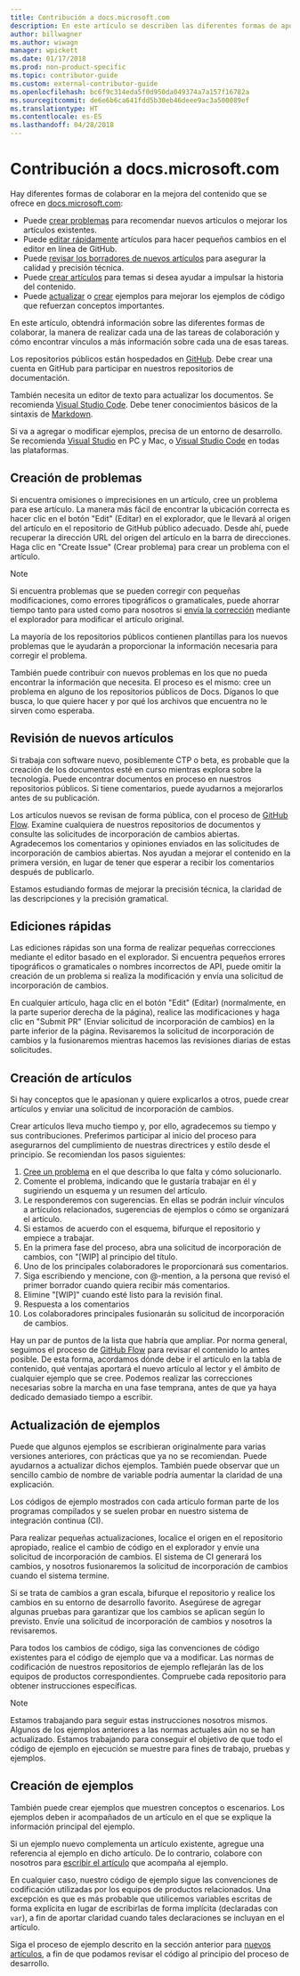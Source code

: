 ```yaml
---
title: Contribución a docs.microsoft.com
description: En este artículo se describen las diferentes formas de aportar contenido a docs.microsoft.com.
author: billwagner
ms.author: wiwagn
manager: wpickett
ms.date: 01/17/2018
ms.prod: non-product-specific
ms.topic: contributor-guide
ms.custom: external-contributor-guide
ms.openlocfilehash: bc6f9c314eda5f0d950da049374a7a157f16782a
ms.sourcegitcommit: de6e6b6ca641fdd5b30eb46deee9ac3a500089ef
ms.translationtype: HT
ms.contentlocale: es-ES
ms.lasthandoff: 04/28/2018
---
```

# <a name="how-to-contribute-to-docsmicrosoftcom"></a>Contribución a docs.microsoft.com

Hay diferentes formas de colaborar en la mejora del contenido que se ofrece en [docs.microsoft.com](https://docs.microsoft.com):

- Puede [crear problemas](#create-issues) para recomendar nuevos artículos o mejorar los artículos existentes.
- Puede [editar rápidamente](#quick-edits) artículos para hacer pequeños cambios en el editor en línea de GitHub.
- Puede [revisar los borradores de nuevos artículos](#review-new-articles) para asegurar la calidad y precisión técnica.
- Puede [crear artículos](#create-new-articles) para temas si desea ayudar a impulsar la historia del contenido.
- Puede [actualizar](#update-samples) o [crear](#create-samples) ejemplos para mejorar los ejemplos de código que refuerzan conceptos importantes.

En este artículo, obtendrá información sobre las diferentes formas de colaborar, la manera de realizar cada una de las tareas de colaboración y cómo encontrar vínculos a más información sobre cada una de esas tareas.

Los repositorios públicos están hospedados en [GitHub](https://wwww.GitHub.com).  Debe crear una cuenta en GitHub para participar en nuestros repositorios de documentación.

También necesita un editor de texto para actualizar los documentos. Se recomienda [Visual Studio Code](https://www.visualstudio.com/code). Debe tener conocimientos básicos de la sintaxis de [Markdown](https://daringfireball.net/projects/markdown/syntax).

Si va a agregar o modificar ejemplos, precisa de un entorno de desarrollo. Se recomienda [Visual Studio](https://www.visualstudio.com) en PC y Mac, o [Visual Studio Code](https://www.visualstudio.com/code) en todas las plataformas.

## <a name="create-issues"></a>Creación de problemas

Si encuentra omisiones o imprecisiones en un artículo, cree un problema para ese artículo. La manera más fácil de encontrar la ubicación correcta es hacer clic en el botón "Edit" (Editar) en el explorador, que le llevará al origen del artículo en el repositorio de GitHub público adecuado. Desde ahí, puede recuperar la dirección URL del origen del artículo en la barra de direcciones. Haga clic en "Create Issue" (Crear problema) para crear un problema con el artículo.

> [!NOTE]
> Si encuentra problemas que se pueden corregir con pequeñas modificaciones, como errores tipográficos o gramaticales, puede ahorrar tiempo tanto para usted como para nosotros si [envía la corrección](#quick-edits) mediante el explorador para modificar el artículo original.

La mayoría de los repositorios públicos contienen plantillas para los nuevos problemas que le ayudarán a proporcionar la información necesaria para corregir el problema.

También puede contribuir con nuevos problemas en los que no pueda encontrar la información que necesita. El proceso es el mismo: cree un problema en alguno de los repositorios públicos de Docs. Díganos lo que busca, lo que quiere hacer y por qué los archivos que encuentra no le sirven como esperaba.

## <a name="review-new-articles"></a>Revisión de nuevos artículos

Si trabaja con software nuevo, posiblemente CTP o beta, es probable que la creación de los documentos esté en curso mientras explora sobre la tecnología. Puede encontrar documentos en proceso en nuestros repositorios públicos. Si tiene comentarios, puede ayudarnos a mejorarlos antes de su publicación.

Los artículos nuevos se revisan de forma pública, con el proceso de [GitHub Flow](https://guides.github.com/introduction/flow/). Examine cualquiera de nuestros repositorios de documentos y consulte las solicitudes de incorporación de cambios abiertas. Agradecemos los comentarios y opiniones enviados en las solicitudes de incorporación de cambios abiertas. Nos ayudan a mejorar el contenido en la primera versión, en lugar de tener que esperar a recibir los comentarios después de publicarlo.

Estamos estudiando formas de mejorar la precisión técnica, la claridad de las descripciones y la precisión gramatical.

## <a name="quick-edits"></a>Ediciones rápidas

Las ediciones rápidas son una forma de realizar pequeñas correcciones mediante el editor basado en el explorador. Si encuentra pequeños errores tipográficos o gramaticales o nombres incorrectos de API, puede omitir la creación de un problema si realiza la modificación y envía una solicitud de incorporación de cambios.

En cualquier artículo, haga clic en el botón "Edit" (Editar) (normalmente, en la parte superior derecha de la página), realice las modificaciones y haga clic en "Submit PR" (Enviar solicitud de incorporación de cambios) en la parte inferior de la página. Revisaremos la solicitud de incorporación de cambios y la fusionaremos mientras hacemos las revisiones diarias de estas solicitudes.

## <a name="create-new-articles"></a>Creación de artículos

Si hay conceptos que le apasionan y quiere explicarlos a otros, puede crear artículos y enviar una solicitud de incorporación de cambios.

Crear artículos lleva mucho tiempo y, por ello, agradecemos su tiempo y sus contribuciones. Preferimos participar al inicio del proceso para asegurarnos del cumplimiento de nuestras directrices y estilo desde el principio. Se recomiendan los pasos siguientes:

1. [Cree un problema](#create-issues) en el que describa lo que falta y cómo solucionarlo.
1. Comente el problema, indicando que le gustaría trabajar en él y sugiriendo un esquema y un resumen del artículo.
1. Le responderemos con sugerencias. En ellas se podrán incluir vínculos a artículos relacionados, sugerencias de ejemplos o cómo se organizará el artículo.
1. Si estamos de acuerdo con el esquema, bifurque el repositorio y empiece a trabajar.
1. En la primera fase del proceso, abra una solicitud de incorporación de cambios, con "[WIP] al principio del título.
1. Uno de los principales colaboradores le proporcionará sus comentarios.
1. Siga escribiendo y mencione, con @-mention, a la persona que revisó el primer borrador cuando quiera recibir más comentarios.
1. Elimine "[WIP]" cuando esté listo para la revisión final.
1. Respuesta a los comentarios
1. Los colaboradores principales fusionarán su solicitud de incorporación de cambios.

Hay un par de puntos de la lista que habría que ampliar. Por norma general, seguimos el proceso de [GitHub Flow](https://guides.github.com/introduction/flow/) para revisar el contenido lo antes posible. De esta forma, acordamos dónde debe ir el artículo en la tabla de contenido, qué ventajas aportará el nuevo artículo al lector y el ámbito de cualquier ejemplo que se cree. Podemos realizar las correcciones necesarias sobre la marcha en una fase temprana, antes de que ya haya dedicado demasiado tiempo a escribir.

## <a name="update-samples"></a>Actualización de ejemplos

Puede que algunos ejemplos se escribieran originalmente para varias versiones anteriores, con prácticas que ya no se recomiendan. Puede ayudarnos a actualizar dichos ejemplos. También puede observar que un sencillo cambio de nombre de variable podría aumentar la claridad de una explicación.

Los códigos de ejemplo mostrados con cada artículo forman parte de los programas compilados y se suelen probar en nuestro sistema de integración continua (CI).

Para realizar pequeñas actualizaciones, localice el origen en el repositorio apropiado, realice el cambio de código en el explorador y envíe una solicitud de incorporación de cambios. El sistema de CI generará los cambios, y nosotros fusionaremos la solicitud de incorporación de cambios cuando el sistema termine.

Si se trata de cambios a gran escala, bifurque el repositorio y realice los cambios en su entorno de desarrollo favorito. Asegúrese de agregar algunas pruebas para garantizar que los cambios se aplican según lo previsto. Envíe una solicitud de incorporación de cambios y nosotros la revisaremos.

Para todos los cambios de código, siga las convenciones de código existentes para el código de ejemplo que va a modificar. Las normas de codificación de nuestros repositorios de ejemplo reflejarán las de los equipos de productos correspondientes. Compruebe cada repositorio para obtener instrucciones específicas.

> [!NOTE]
> Estamos trabajando para seguir estas instrucciones nosotros mismos. Algunos de los ejemplos anteriores a las normas actuales aún no se han actualizado. Estamos trabajando para conseguir el objetivo de que todo el código de ejemplo en ejecución se muestre para fines de trabajo, pruebas y ejemplos.

## <a name="create-samples"></a>Creación de ejemplos

También puede crear ejemplos que muestren conceptos o escenarios. Los ejemplos deben ir acompañados de un artículo en el que se explique la información principal del ejemplo.

Si un ejemplo nuevo complementa un artículo existente, agregue una referencia al ejemplo en dicho artículo. De lo contrario, colabore con nosotros para [escribir el artículo](#create-new-articles) que acompaña al ejemplo.

En cualquier caso, nuestro código de ejemplo sigue las convenciones de codificación utilizadas por los equipos de productos relacionados. Una excepción es que es más probable que utilicemos variables escritas de forma explícita en lugar de escribirlas de forma implícita (declaradas con `var`), a fin de aportar claridad cuando tales declaraciones se incluyan en el artículo.

Siga el proceso de ejemplo descrito en la sección anterior para [nuevos artículos](#create-new-articles), a fin de que podamos revisar el código al principio del proceso de desarrollo.

